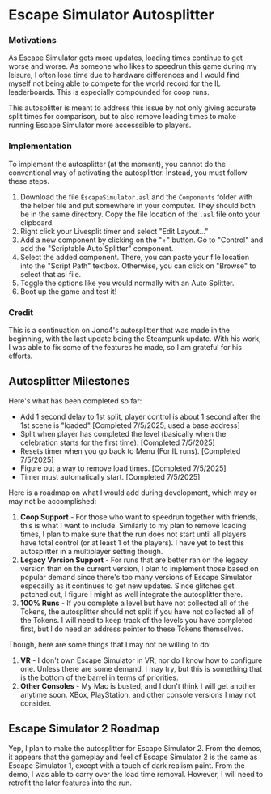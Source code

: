 # Escape Simulator Autosplitter

### Motivations

As Escape Simulator gets more updates, loading times continue to get worse and worse. As someone who likes to speedrun this game during my leisure, I often lose time due to hardware differences and I would find myself not being able to compete for the world record for the IL leaderboards. This is especially compounded for coop runs.

This autosplitter is meant to address this issue by not only giving accurate split times for comparison, but to also remove loading times to make running Escape Simulator more accesssible to players.

### Implementation

To implement the autosplitter (at the moment), you cannot do the conventional way of activating the autosplitter. Instead, you must follow these steps.

1. Download the file `EscapeSimulator.asl` and the `Components` folder with the helper file and put somewhere in your computer. They should both be in the same directory. Copy the file location of the `.asl` file onto your clipboard.
2. Right click your Livesplit timer and select "Edit Layout..."
3. Add a new component by clicking on the "+" button. Go to "Control" and add the "Scriptable Auto Splitter" component.
4. Select the added component. There, you can paste your file location into the "Script Path" textbox. Otherwise, you can click on "Browse" to select that asl file. 
5. Toggle the options like you would normally with an Auto Splitter.
6. Boot up the game and test it!


### Credit

This is a continuation on Jonc4's autosplitter that was made in the beginning, with the last update being the Steampunk update. With his work, I was able to fix some of the features he made, so I am grateful for his efforts.

## Autosplitter Milestones

Here's what has been completed so far:
- Add 1 second delay to 1st split, player control is about 1 second after the 1st scene is "loaded" [Completed 7/5/2025, used a base address]
- Split when player has completed the level (basically when the celebration starts for the first time). [Completed 7/5/2025]
- Resets timer when you go back to Menu (For IL runs). [Completed 7/5/2025]
- Figure out a way to remove load times. [Completed 7/5/2025]
- Timer must automatically start. [Completed 7/5/2025]

Here is a roadmap on what I would add during development, which may or may not be accomplished:

1. **Coop Support** - For those who want to speedrun together with friends, this is what I want to include. Similarly to my plan to remove loading times, I plan to make sure that the run does not start until all players have total control (or at least 1 of the players). I have yet to test this autosplitter in a multiplayer setting though.
2. **Legacy Version Support** - For runs that are better ran on the legacy version than on the current version, I plan to implement those based on popular demand since there's too many versions of Escape Simulator especailly as it continues to get new updates. Since glitches get patched out, I figure I might as well integrate the autosplitter there.
3. **100% Runs** - If you complete a level but have not collected all of the Tokens, the autosplitter should not split if you have not collected all of the Tokens. I will need to keep track of the levels you have completed first, but I do need an address pointer to these Tokens themselves.

Though, here are some things that I may not be willing to do:
1. **VR** - I don't own Escape Simulator in VR, nor do I know how to configure one. Unless there are some demand, I may try, but this is something that is the bottom of the barrel in terms of priorities.
2. **Other Consoles** - My Mac is busted, and I don't think I will get another anytime soon. XBox, PlayStation, and other console versions I may not consider.

## Escape Simulator 2 Roadmap

Yep, I plan to make the autosplitter for Escape Simulator 2. From the demos, it appears that the gameplay and feel of Escape Simulator 2 is the same as Escape Simulator 1, except with a touch of dark realism paint. From the demo, I was able to carry over the load time removal. However, I will need to retrofit the later features into the run.